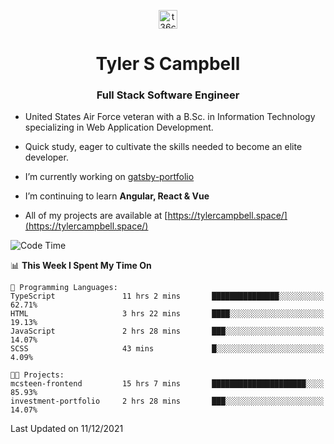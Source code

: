 <p align="center">
<a href="https://www.linkedin.com/in/t36campbell" target="blank"><img align="center" src="https://ik.imagekit.io/t36campbell/Portfolio/linkedin.png.original_m8bbGgPh6.png" alt="t36campbell" height="30" width="30" /></a>
</p>
<h1 align="center">Tyler S Campbell</h1>
<h3 align="center">Full Stack Software Engineer</h3>

* United States Air Force veteran with a B.Sc. in Information Technology specializing in Web Application Development. 

* Quick study, eager to cultivate the skills needed to become an elite developer.

* I’m currently working on [gatsby-portfolio](https://github.com/t36campbell/gatsby-portfolio)

* I’m continuing to learn **Angular, React & Vue**

* All of my projects are available at [https://tylercampbell.space/](https://tylercampbell.space/)

<!--START_SECTION:waka-->
![Code Time](http://img.shields.io/badge/Code%20Time-1%2C271%20hrs%2027%20mins-blue)

📊 **This Week I Spent My Time On** 

```text
💬 Programming Languages: 
TypeScript               11 hrs 2 mins       ███████████████░░░░░░░░░░   62.71% 
HTML                     3 hrs 22 mins       ████░░░░░░░░░░░░░░░░░░░░░   19.13% 
JavaScript               2 hrs 28 mins       ███░░░░░░░░░░░░░░░░░░░░░░   14.07% 
SCSS                     43 mins             █░░░░░░░░░░░░░░░░░░░░░░░░   4.09%

🐱‍💻 Projects: 
mcsteen-frontend         15 hrs 7 mins       █████████████████████░░░░   85.93% 
investment-portfolio     2 hrs 28 mins       ███░░░░░░░░░░░░░░░░░░░░░░   14.07%

```


 Last Updated on 11/12/2021
<!--END_SECTION:waka-->
